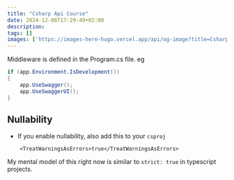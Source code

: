```yaml
---
title: "Csharp Api Course"
date: 2024-12-06T17:29:49+02:00
description: 
tags: []
images: ['https://images-here-hugo.vercel.app/api/og-image?title=Csharp+Api+Course']
---
```


Middleware is defined in the Program.cs file. eg
```cs
if (app.Environment.IsDevelopment())
{
    app.UseSwagger();
    app.UseSwaggerUI();
}
```

## Nullability
- If you enable nullability, also add this to your `csproj`

```
    <TreatWarningsAsErrors>true</TreatWarningsAsErrors>
```

My mental model of this right now is similar to `strict: true` in typescript projects.